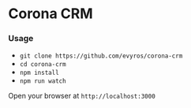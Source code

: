 # Corona CRM

### Usage
* `git clone https://github.com/evyros/corona-crm`
* `cd corona-crm`
* `npm install`
* `npm run watch`

Open your browser at `http://localhost:3000`
